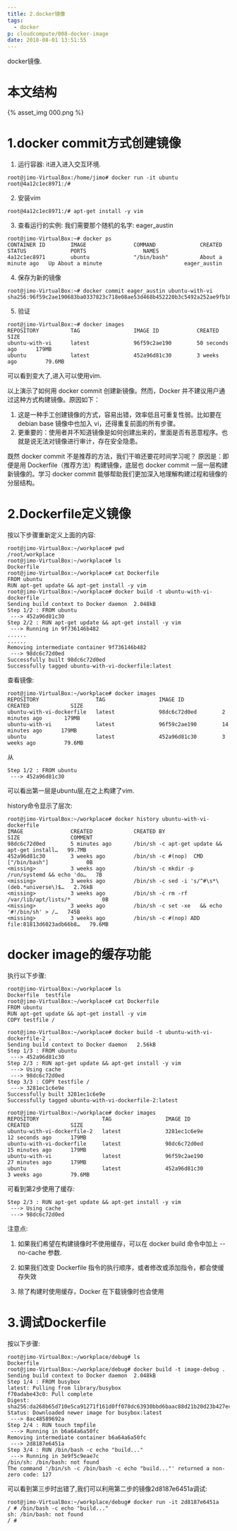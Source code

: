 ```yaml
---
title: 2.docker镜像
tags:
  - docker
p: cloudcompute/008-docker-image
date: 2018-08-01 13:51:55
---
```

docker镜像.

# 本文结构

{% asset_img 000.png %}

# 1.docker commit方式创建镜像
1. 运行容器: it进入进入交互环境.
```shell
root@jimo-VirtualBox:/home/jimo# docker run -it ubuntu
root@4a12c1ec8971:/#
```
2. 安装vim
```shell
root@4a12c1ec8971:/# apt-get install -y vim
```
3. 查看运行的实例: 我们需要那个随机的名字: eager_austin
```shell
root@jimo-VirtualBox:~# docker ps
CONTAINER ID        IMAGE               COMMAND              CREATED              STATUS              PORTS                  NAMES
4a12c1ec8971        ubuntu              "/bin/bash"          About a minute ago   Up About a minute                          eager_austin
```
4. 保存为新的镜像
```shell
root@jimo-VirtualBox:~# docker commit eager_austin ubuntu-with-vi
sha256:96f59c2ae190683ba0337823c718e08ae53d468b452220b3c5492a252ae9fb16
```
5. 验证
```shell
root@jimo-VirtualBox:~# docker images
REPOSITORY          TAG                 IMAGE ID            CREATED             SIZE
ubuntu-with-vi      latest              96f59c2ae190        50 seconds ago      179MB
ubuntu              latest              452a96d81c30        3 weeks ago         79.6MB
```
可以看到变大了,进入可以使用vim.

以上演示了如何用 docker commit 创建新镜像。然而，Docker 并不建议用户通过这种方式构建镜像。原因如下：
1. 这是一种手工创建镜像的方式，容易出错，效率低且可重复性弱。比如要在 debian base 镜像中也加入 vi，还得重复前面的所有步骤。
2. 更重要的：使用者并不知道镜像是如何创建出来的，里面是否有恶意程序。也就是说无法对镜像进行审计，存在安全隐患。

既然 docker commit 不是推荐的方法，我们干嘛还要花时间学习呢？
原因是：即便是用 Dockerfile（推荐方法）构建镜像，底层也 docker commit 一层一层构建新镜像的。学习 docker commit 能够帮助我们更加深入地理解构建过程和镜像的分层结构。

# 2.Dockerfile定义镜像
按以下步骤重新定义上面的内容:
```shell
root@jimo-VirtualBox:~/workplace# pwd
/root/workplace
root@jimo-VirtualBox:~/workplace# ls
Dockerfile
root@jimo-VirtualBox:~/workplace# cat Dockerfile 
FROM ubuntu
RUN apt-get update && apt-get install -y vim
root@jimo-VirtualBox:~/workplace# docker build -t ubuntu-with-vi-dockerfile .
Sending build context to Docker daemon  2.048kB
Step 1/2 : FROM ubuntu
 ---> 452a96d81c30
Step 2/2 : RUN apt-get update && apt-get install -y vim
 ---> Running in 9f736146b482
......
......
Removing intermediate container 9f736146b482
 ---> 98dc6c72d0ed
Successfully built 98dc6c72d0ed
Successfully tagged ubuntu-with-vi-dockerfile:latest
```
查看镜像:
```shell
root@jimo-VirtualBox:~/workplace# docker images
REPOSITORY                  TAG                 IMAGE ID            CREATED             SIZE
ubuntu-with-vi-dockerfile   latest              98dc6c72d0ed        2 minutes ago       179MB
ubuntu-with-vi              latest              96f59c2ae190        14 minutes ago      179MB
ubuntu                      latest              452a96d81c30        3 weeks ago         79.6MB
```
从
```shell
Step 1/2 : FROM ubuntu
 ---> 452a96d81c30
```
可以看出第一层是ubuntu层,在之上构建了vim.

history命令显示了层次:
```shell
root@jimo-VirtualBox:~/workplace# docker history ubuntu-with-vi-dockerfile
IMAGE               CREATED             CREATED BY                                      SIZE                COMMENT
98dc6c72d0ed        5 minutes ago       /bin/sh -c apt-get update && apt-get install…   99.7MB              
452a96d81c30        3 weeks ago         /bin/sh -c #(nop)  CMD ["/bin/bash"]            0B                  
<missing>           3 weeks ago         /bin/sh -c mkdir -p /run/systemd && echo 'do…   7B                  
<missing>           3 weeks ago         /bin/sh -c sed -i 's/^#\s*\(deb.*universe\)$…   2.76kB              
<missing>           3 weeks ago         /bin/sh -c rm -rf /var/lib/apt/lists/*          0B                  
<missing>           3 weeks ago         /bin/sh -c set -xe   && echo '#!/bin/sh' > /…   745B                
<missing>           3 weeks ago         /bin/sh -c #(nop) ADD file:81813d6023adb66b8…   79.6MB   
```
# docker image的缓存功能
执行以下步骤:
```shell
root@jimo-VirtualBox:~/workplace# ls
Dockerfile  testfile
root@jimo-VirtualBox:~/workplace# cat Dockerfile 
FROM ubuntu
RUN apt-get update && apt-get install -y vim
COPY testfile /

root@jimo-VirtualBox:~/workplace# docker build -t ubuntu-with-vi-dockerfile-2 .
Sending build context to Docker daemon   2.56kB
Step 1/3 : FROM ubuntu
 ---> 452a96d81c30
Step 2/3 : RUN apt-get update && apt-get install -y vim
 ---> Using cache
 ---> 98dc6c72d0ed
Step 3/3 : COPY testfile /
 ---> 3281ec1c6e9e
Successfully built 3281ec1c6e9e
Successfully tagged ubuntu-with-vi-dockerfile-2:latest

root@jimo-VirtualBox:~/workplace# docker images
REPOSITORY                    TAG                 IMAGE ID            CREATED             SIZE
ubuntu-with-vi-dockerfile-2   latest              3281ec1c6e9e        12 seconds ago      179MB
ubuntu-with-vi-dockerfile     latest              98dc6c72d0ed        15 minutes ago      179MB
ubuntu-with-vi                latest              96f59c2ae190        27 minutes ago      179MB
ubuntu                        latest              452a96d81c30        3 weeks ago         79.6MB
```
可看到第2步使用了缓存:
```shell
Step 2/3 : RUN apt-get update && apt-get install -y vim
 ---> Using cache
 ---> 98dc6c72d0ed
```
注意点:
1. 如果我们希望在构建镜像时不使用缓存，可以在 docker build 命令中加上 --no-cache 参数.

2. 如果我们改变 Dockerfile 指令的执行顺序，或者修改或添加指令，都会使缓存失效

3. 除了构建时使用缓存，Docker 在下载镜像时也会使用

# 3.调试Dockerfile
按以下步骤:
```shell
root@jimo-VirtualBox:~/workplace/debug# ls
Dockerfile
root@jimo-VirtualBox:~/workplace/debug# docker build -t image-debug .
Sending build context to Docker daemon  2.048kB
Step 1/4 : FROM busybox
latest: Pulling from library/busybox
f70adabe43c0: Pull complete 
Digest: sha256:da268b65d710e5ca91271f161d0ff078dc63930bbd6baac88d21b20d23b427ec
Status: Downloaded newer image for busybox:latest
 ---> 8ac48589692a
Step 2/4 : RUN touch tmpfile
 ---> Running in b6a64a6a50fc
Removing intermediate container b6a64a6a50fc
 ---> 2d8187e6451a
Step 3/4 : RUN /bin/bash -c echo "build..."
 ---> Running in 3e9f5c9eae7c
/bin/sh: /bin/bash: not found
The command '/bin/sh -c /bin/bash -c echo "build..."' returned a non-zero code: 127
```
可以看到第三步时出错了,我们可以利用第二步的镜像2d8187e6451a调试:
```shell
root@jimo-VirtualBox:~/workplace/debug# docker run -it 2d8187e6451a
/ # /bin/bash -c echo "build..."
sh: /bin/bash: not found
/ # 
```



